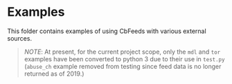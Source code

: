 # Examples
This folder contains examples of using CbFeeds with various external sources.

> *NOTE*: At present, for the current project scope, only the `mdl` and `tor` examples have been converted to python 3 due to their use in `test.py` (`abuse_ch` example removed from testing since feed data is no longer returned as of 2019.)
